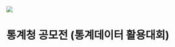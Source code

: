 <img src="https://capsule-render.vercel.app/api?type=waving&color=auto&height=200&section=header&text=StatisticalDataUtilizationCompetition&fontSize=10" />

# 통계청 공모전 (통계데이터 활용대회)
